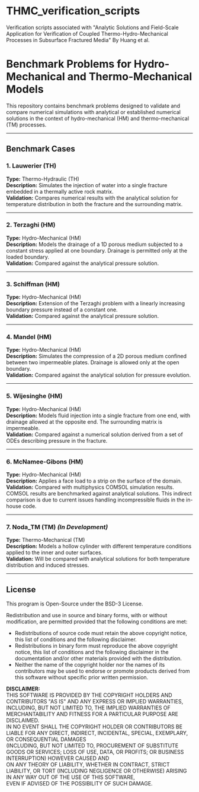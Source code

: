 # THMC_verification_scripts
Verification scripts associated with "Analytic Solutions and Field-Scale Application for Verification of Coupled Thermo-Hydro-Mechanical Processes in Subsurface Fractured Media" By Huang et al. 

# Benchmark Problems for Hydro-Mechanical and Thermo-Mechanical Models

This repository contains benchmark problems designed to validate and compare numerical simulations with analytical or established numerical solutions in the context of hydro-mechanical (HM) and thermo-mechanical (TM) processes.

---

## Benchmark Cases

### 1. Lauwerier (TH)
**Type:** Thermo-Hydraulic (TH)  
**Description:** Simulates the injection of water into a single fracture embedded in a thermally active rock matrix.  
**Validation:** Compares numerical results with the analytical solution for temperature distribution in both the fracture and the surrounding matrix.

---

### 2. Terzaghi (HM)
**Type:** Hydro-Mechanical (HM)  
**Description:** Models the drainage of a 1D porous medium subjected to a constant stress applied at one boundary. Drainage is permitted only at the loaded boundary.  
**Validation:** Compared against the analytical pressure solution.

---

### 3. Schiffman (HM)
**Type:** Hydro-Mechanical (HM)  
**Description:** Extension of the Terzaghi problem with a linearly increasing boundary pressure instead of a constant one.  
**Validation:** Compared against the analytical pressure solution.

---

### 4. Mandel (HM)
**Type:** Hydro-Mechanical (HM)  
**Description:** Simulates the compression of a 2D porous medium confined between two impermeable plates. Drainage is allowed only at the open boundary.  
**Validation:** Compared against the analytical solution for pressure evolution.

---

### 5. Wijesinghe (HM)
**Type:** Hydro-Mechanical (HM)  
**Description:** Models fluid injection into a single fracture from one end, with drainage allowed at the opposite end. The surrounding matrix is impermeable.  
**Validation:** Compared against a numerical solution derived from a set of ODEs describing pressure in the fracture.

---

### 6. McNamee-Gibons (HM)
**Type:** Hydro-Mechanical (HM)  
**Description:** Applies a face load to a strip on the surface of the domain.  
**Validation:** Compared with multiphysics COMSOL simulation results. COMSOL results are benchmarked against analytical solutions. This indirect comparison is due to current issues handling incompressible fluids in the in-house code.

---

### 7. Noda_TM (TM) *(In Development)*
**Type:** Thermo-Mechanical (TM)  
**Description:** Models a hollow cylinder with different temperature conditions applied to the inner and outer surfaces.  
**Validation:** Will be compared with analytical solutions for both temperature distribution and induced stresses.

---

## License

This program is Open-Source under the BSD-3 License.

Redistribution and use in source and binary forms, with or without modification, are permitted provided that the following conditions are met:

- Redistributions of source code must retain the above copyright notice, this list of conditions and the following disclaimer.
- Redistributions in binary form must reproduce the above copyright notice, this list of conditions and the following disclaimer in the documentation and/or other materials provided with the distribution.
- Neither the name of the copyright holder nor the names of its contributors may be used to endorse or promote products derived from this software without specific prior written permission.

**DISCLAIMER:**  
THIS SOFTWARE IS PROVIDED BY THE COPYRIGHT HOLDERS AND CONTRIBUTORS "AS IS" AND ANY EXPRESS OR IMPLIED WARRANTIES, INCLUDING, BUT NOT LIMITED TO, THE IMPLIED WARRANTIES OF MERCHANTABILITY AND FITNESS FOR A PARTICULAR PURPOSE ARE DISCLAIMED.  
IN NO EVENT SHALL THE COPYRIGHT HOLDER OR CONTRIBUTORS BE LIABLE FOR ANY DIRECT, INDIRECT, INCIDENTAL, SPECIAL, EXEMPLARY, OR CONSEQUENTIAL DAMAGES  
(INCLUDING, BUT NOT LIMITED TO, PROCUREMENT OF SUBSTITUTE GOODS OR SERVICES; LOSS OF USE, DATA, OR PROFITS; OR BUSINESS INTERRUPTION) HOWEVER CAUSED AND  
ON ANY THEORY OF LIABILITY, WHETHER IN CONTRACT, STRICT LIABILITY, OR TORT (INCLUDING NEGLIGENCE OR OTHERWISE) ARISING IN ANY WAY OUT OF THE USE OF THIS SOFTWARE,  
EVEN IF ADVISED OF THE POSSIBILITY OF SUCH DAMAGE.